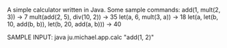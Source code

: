 A simple calculator written in Java. Some sample commands:
add(1, mult(2, 3)) -> 7
mult(add(2, 5), div(10, 2)) -> 35
let(a, 6, mult(3, a)) -> 18
let(a, let(b, 10, add(b, b)), let(b, 20, add(a, b))) -> 40

SAMPLE INPUT:
java ju.michael.app.calc "add(1, 2)"
